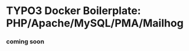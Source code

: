 TYPO3 Docker Boilerplate: PHP/Apache/MySQL/PMA/Mailhog
======================================================

### coming soon